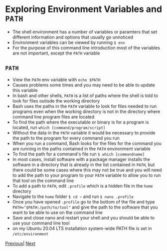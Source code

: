 # Exploring Environment Variables and `PATH`

* The shell environment has a number of variables or paramters that set different information and options that usually go unnoticed
* Environment variables can be viewed by running `$ env`
* For the purpose of this command line introduction most of the variables are not important, except the `PATH` variable

## `PATH`

* View the `PATH` env variable with `echo $PATH`
* Causes problems some times and you may need to be able to update this variable
* In bash and other shells, `PATH` is a list of paths where the shell is told to look for files outisde the working directory
* Bash uses the paths in the `PATH` variable to look for files needed to run programs even when the working directory is not in the directory where command line program files are located
* To find the path where the executable or binary is for a program is located, run `which [command/program/script]`
* Without the data in the `PATH` variable it would be necessary to provide the path to the program for every command you run
* When you run a command, Bash looks for the files for the command you are running in the paths contained in the `PATH` environment variable
* To find the path for a command's file run `$ which [commandname]`
* In most cases, install software with a package manager installs the software in a directory that is already in the list contained in `PATH`, but there could be some cases where this may not be true and you will need to add the path to your program to your `PATH` variable to allow you to run that tool on the command line
* To add a path to `PATH`, edit `.profile` which is a hidden file in the `home` directory
* Navigate to the `home` folder `$ cd ~` and run `$ nano .profile`
* Once you have opened `.profile` go to the bottom of the file and type
`PATH="$PATH:/path/to/tool"` and give the path to the software that you want to be able to use on the command line
* Save and close nano and restart your shell and you should be able to use your command line tool
* on my Ubuntu 20.04 LTS installation system-wide PATH file is set in `/etc/environment`

[Previous](output_redirection.md)| [Next](links.md)

